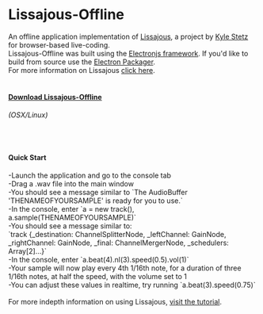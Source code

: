 # Lissajous-Offline
An offline application implementation of <a href="https://github.com/kylestetz/lissajous">Lissajous</a>, a project by <a href="https://github.com/kylestetz/">Kyle Stetz</a> for browser-based live-coding.
<br> Lissajous-Offline was built using the <a href="https://github.com/atom/electron">Electronjs framework</a>. If you'd like to build from source use the <a href="https://github.com/maxogden/electron-packager">Electron Packager</a>.
<br>For more information on Lissajous <a href="https://github.com/kylestetz/lissajous/blob/master/README.md">click here</a>.
<h4><br> <a href="https://drive.google.com/file/d/0B2-2tiw_8BS_QTZRdEFxY1lJb2c/view?usp=sharing">Download Lissajous-Offline </a></h4><h6>(OSX/Linux)</h6>
<br>
<h4>Quick Start</h4>
-Launch the application and go to the console tab<br>
-Drag a .wav file into the main window<br>
-You should see a message similar to `The AudioBuffer 'THENAMEOFYOURSAMPLE' is ready for you to use.`<br>
-In the console, enter `a = new track(), a.sample(THENAMEOFYOURSAMPLE)` <br>
-You should see a message similar to:<br> 
`track {_destination: ChannelSplitterNode, _leftChannel: GainNode, _rightChannel: GainNode, _final: ChannelMergerNode, _schedulers: Array[2]...}`<br>
-In the console, enter `a.beat(4).nl(3).speed(0.5).vol(1)`<br>
-Your sample will now play every 4th 1/16th note, for a duration of three 1/16th notes, at half the speed, with the volume set to 1<br>
-You can adjust these values in realtime, try running `a.beat(3).speed(0.75)`
<br><br>
For more indepth information on using Lissajous, <a href="https://github.com/paullucas/lissajous-offline/blob/master/Tutorial.md">visit the tutorial</a>.

